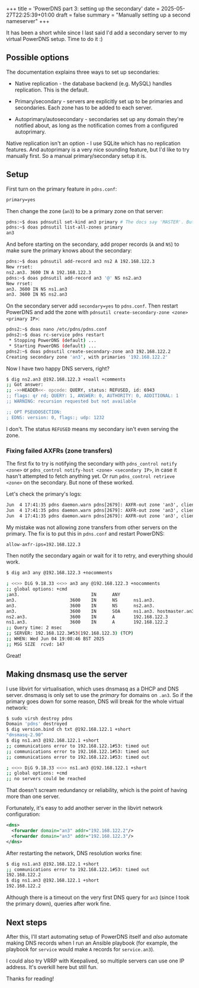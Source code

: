 +++
title = 'PowerDNS part 3: setting up the secondary'
date = 2025-05-27T22:25:39+01:00
draft = false
summary = "Manually setting up a second nameserver"
+++

It has been a short while since I last said I'd add a secondary server to my virtual PowerDNS setup.
Time to do it :)

## Possible options

The documentation explains three ways to set up secondaries:

- Native replication - the database backend (e.g. MySQL) handles replication. This is the default.

- Primary/secondary - servers are explicitly set up to be primaries and secondaries. Each zone has to be added
to each server.

- Autoprimary/autosecondary - secondaries set up any domain they're notified about, as long as the notification comes
from a configured autoprimary.

Native replication isn't an option - I use SQLite which has no replication features. And autoprimary is a very nice sounding feature, but I'd like to try
manually first. So a manual primary/secondary setup it is.

## Setup

First turn on the primary feature in `pdns.conf`:

```txt
primary=yes 
```

Then change the zone (`an3`) to be a primary zone on that server:

```sh
pdns:~$ doas pdnsutil set-kind an3 primary # The docs say 'MASTER'. But 'PRIMARY', 'primary' and 'master' also work
pdns:~$ doas pdnsutil list-all-zones primary
an3
```

And before starting on the secondary, add proper records (`A` and `NS`) to make sure the primary knows about the secondary:

```sh
pdns:~$ doas pdnsutil add-record an3 ns2 A 192.168.122.3
New rrset:
ns2.an3. 3600 IN A 192.168.122.3
pdns:~$ doas pdnsutil add-record an3 '@' NS ns2.an3
New rrset:
an3. 3600 IN NS ns1.an3
an3. 3600 IN NS ns2.an3
```

On the secondary server add `secondary=yes` to `pdns.conf`.
Then restart PowerDNS and add the zone with `pdnsutil create-secondary-zone <zone> <primary IP>`:

```sh
pdns2:~$ doas nano /etc/pdns/pdns.conf
pdns2:~$ doas rc-service pdns restart
 * Stopping PowerDNS (default) ...                                                     [ ok ]
 * Starting PowerDNS (default) ...                                                     [ ok ]
pdns2:~$ doas pdnsutil create-secondary-zone an3 192.168.122.2
Creating secondary zone 'an3', with primaries '192.168.122.2'
```

Now I have two happy DNS servers, right?

```sh
$ dig ns2.an3 @192.168.122.3 +noall +comments
;; Got answer:
;; ->>HEADER<<- opcode: QUERY, status: REFUSED, id: 6943
;; flags: qr rd; QUERY: 1, ANSWER: 0, AUTHORITY: 0, ADDITIONAL: 1
;; WARNING: recursion requested but not available

;; OPT PSEUDOSECTION:
; EDNS: version: 0, flags:; udp: 1232
```

I don't. The status `REFUSED` means my secondary isn't even serving the zone.

### Fixing failed AXFRs (zone transfers)

The first fix to try is notifying the secondary with `pdns_control notify <zone>` or `pdns_control notify-host <zone> <secondary IP>`, in case it
hasn't attempted to fetch anything yet. Or run `pdns_control retrieve <zone>` on the secondary. But none of these worked.

Let's check the primary's logs:

```txt
Jun  4 17:41:35 pdns daemon.warn pdns[2679]: AXFR-out zone 'an3', client '192.168.122.3:36603', transfer initiated
Jun  4 17:41:35 pdns daemon.warn pdns[2679]: AXFR-out zone 'an3', client '192.168.122.3:36603', denied: client IP has no permission
Jun  4 17:41:35 pdns daemon.warn pdns[2679]: AXFR-out zone 'an3', client '192.168.122.3:36603', failed: client may not request AXFR
```

My mistake was not allowing zone transfers from other servers on the primary. The fix is to put this in `pdns.conf` and restart PowerDNS:

```txt
allow-axfr-ips=192.168.122.3
```

Then notify the secondary again or wait for it to retry, and everything should work.

```sh
$ dig an3 any @192.168.122.3 +nocomments

; <<>> DiG 9.18.33 <<>> an3 any @192.168.122.3 +nocomments
;; global options: +cmd
;an3.                           IN      ANY
an3.                    3600    IN      NS      ns1.an3.
an3.                    3600    IN      NS      ns2.an3.
an3.                    3600    IN      SOA     ns1.an3. hostmaster.an3. 3 10800 3600 604800 3600
ns2.an3.                3600    IN      A       192.168.122.3
ns1.an3.                3600    IN      A       192.168.122.2
;; Query time: 2 msec
;; SERVER: 192.168.122.3#53(192.168.122.3) (TCP)
;; WHEN: Wed Jun 04 19:08:46 BST 2025
;; MSG SIZE  rcvd: 147
```

Great!

## Making dnsmasq use the server

I use libvirt for virtualisation, which uses dnsmasq as a DHCP and DNS server. dnsmasq is only set to use the _primary_ for domains on
`.an3`. So if the primary goes down for some reason, DNS will break for the whole virtual network:

```sh
$ sudo virsh destroy pdns
Domain 'pdns' destroyed
$ dig version.bind ch txt @192.168.122.1 +short
"dnsmasq-2.90"
$ dig ns1.an3 @192.168.122.1 +short
;; communications error to 192.168.122.1#53: timed out
;; communications error to 192.168.122.1#53: timed out
;; communications error to 192.168.122.1#53: timed out

; <<>> DiG 9.18.33 <<>> ns1.an3 @192.168.122.1 +short
;; global options: +cmd
;; no servers could be reached
```

That doesn't scream redundancy or reliability, which is the point of having more than one server.

Fortunately, it's easy to add another server in the libvirt network configuration:

```xml
<dns>
  <forwarder domain="an3" addr="192.168.122.2"/>
  <forwarder domain="an3" addr="192.168.122.3"/>
</dns>
```

After restarting the network, DNS resolution works fine:

```sh
$ dig ns1.an3 @192.168.122.1 +short
;; communications error to 192.168.122.1#53: timed out
192.168.122.2
$ dig ns1.an3 @192.168.122.1 +short
192.168.122.2
```

Although there is a timeout on the very first DNS query for `an3` (since I took the primary down), queries after work fine.

## Next steps

After this, I'll start automating setup of PowerDNS itself and _also_ automate making DNS records when I run an Ansible playbook
(for example, the playbook for `service` would make `A` records for `service.an3`).

I could also try VRRP with Keepalived, so multiple servers can use one IP address. It's overkill here but still fun.

Thanks for reading!
